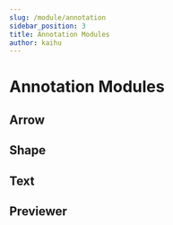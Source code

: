 ```yaml
---
slug: /module/annotation
sidebar_position: 3
title: Annotation Modules
author: kaihu
---
```


# Annotation Modules

## Arrow

## Shape

## Text

## Previewer








